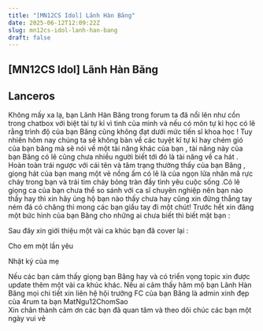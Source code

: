```yaml
---
title: "[MN12CS Idol] Lãnh Hàn Băng"
date: 2025-06-12T12:09:22Z
slug: mn12cs-idol-lanh-han-bang
draft: false
---
```


## [MN12CS Idol] Lãnh Hàn Băng

## Lanceros

Không mấy xa lạ, bạn Lãnh Hàn Băng trong forum ta đã nổi lên như cồn trong chatbox với biệt tài tự kỉ vì tình của mình và nếu có môn tự kỉ học có lẽ rằng trình độ của bạn Băng cũng không đạt dưới mức tiến sĩ khoa học ! Tuy nhiên hôm nay chúng ta sẽ không bàn về các tuyệt kĩ tự kỉ hay chém gió của bạn băng mà sẽ nói về một tài năng khác của bạn , tài năng này của bạn Băng có lẽ cũng chưa nhiều người biết tới đó là tài năng về ca hát . Hoàn toàn trái ngược với cái tên và tâm trạng thường thấy của bạn Băng , giọng hát của bạn mang một vẻ nồng ấm có lẽ là của ngọn lửa nhân mã rực cháy trong bạn và trái tim cháy bỏng tràn đầy tình yêu cuộc sống .Có lẽ giọng ca của bạn chưa thể so sánh với ca sĩ chuyên nghiệp nên bạn nào thấy hay thì xin hãy ủng hộ bạn nào thấy chưa hay cũng xin đừng thẳng tay ném đá có chăng thì mong các bạn giấu tay đi một chút!
Trước hết xin đăng một bức hình của bạn Băng cho những ai chưa biết thì biết mặt bạn  :

 
Sau đây xin giới thiệu một vài ca khúc bạn đã cover lại  :
 
 
 
Cho em một lần yêu

Nhật ký của mẹ

Nếu các bạn cảm thấy giọng bạn Băng hay và có triển vọng topic xin được update thêm một vài ca khúc khác.
Nếu ai cảm thấy hâm mộ bạn Lãnh Hàn Băng mọi chi tiết xin liên hệ hội trưởng FC của bạn Băng là admin xinh đẹp của 4rum ta bạn MatNgu12ChomSao  
Xin chân thành cảm ơn các bạn đã quan tâm và theo dõi chúc các bạn một ngày vui vẻ